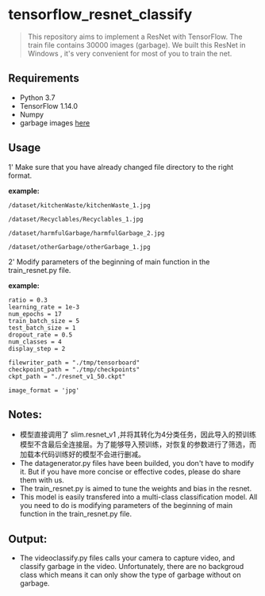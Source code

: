 # tensorflow_resnet_classify
> This repository aims to implement a ResNet with TensorFlow. 
> The train file contains 30000 images (garbage). 
> We built this ResNet in Windows ,  it's very convenient for most of you to train the net.

## Requirements
* Python 3.7
* TensorFlow 1.14.0
* Numpy
* garbage images [here](https://www.kaggle.com/c/dogs-vs-cats-redux-kernels-edition/data)

## Usage 
1'  Make sure that you have already changed file directory to the right format.

**example:**


    /dataset/kitchenWaste/kitchenWaste_1.jpg

    /dataset/Recyclables/Recyclables_1.jpg

    /dataset/harmfulGarbage/harmfulGarbage_2.jpg
    
	/dataset/otherGarbage/otherGarbage_1.jpg

    
2'  Modify parameters of the beginning of main function in the train_resnet.py file.

**example:**


    ratio = 0.3
    learning_rate = 1e-3
    num_epochs = 17
    train_batch_size = 5
    test_batch_size = 1
    dropout_rate = 0.5
    num_classes = 4 
    display_step = 2 
    
    filewriter_path = "./tmp/tensorboard" 
    checkpoint_path = "./tmp/checkpoints"  
    ckpt_path = "./resnet_v1_50.ckpt"
    
    image_format = 'jpg'



## Notes:
* 模型直接调用了 slim.resnet_v1 ,并将其转化为4分类任务，因此导入的预训练模型不含最后全连接层。为了能够导入预训练，对恢复的参数进行了筛选，而加载本代码训练好的模型不会进行删减。
* The datagenerator.py files have been builded, you don't have to modify it. But if you have more concise or effective codes, please do share them with us.
* The train_resnet.py is aimed to tune the weights and bias in the resnet.
* This model is easily transfered into a multi-class classification model. All you need to do is modifying parameters of the beginning of main function in the train_resnet.py file.

## Output:
* The videoclassify.py files calls your camera to capture video, and classify garbage in the video. Unfortunately, there are no backgroud class which means it can only show the type of garbage without on garbage.

